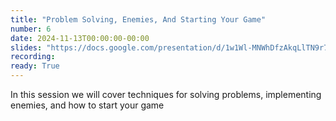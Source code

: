 ```yaml
---
title: "Problem Solving, Enemies, And Starting Your Game"
number: 6
date: 2024-11-13T00:00:00-00:00
slides: "https://docs.google.com/presentation/d/1w1Wl-MNWhDfzAkqLlTN9r7Ci-w15ninSxsL2L3iDSBc/edit?usp=share_link"
recording:
ready: True
---
```


In this session we will cover techniques for solving problems, implementing enemies, and how to start your game
